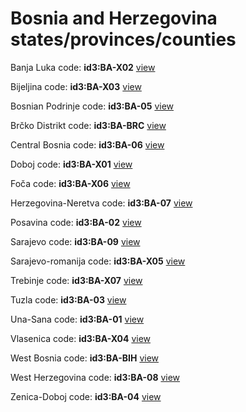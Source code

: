 # Bosnia and Herzegovina states/provinces/counties
Banja Luka     code: **id3:BA-X02**     [view](../export/geojson/medium/id3/ba/x02.geojson)     


Bijeljina     code: **id3:BA-X03**     [view](../export/geojson/medium/id3/ba/x03.geojson)     


Bosnian Podrinje     code: **id3:BA-05**     [view](../export/geojson/medium/id3/ba/05.geojson)     


Brčko Distrikt     code: **id3:BA-BRC**     [view](../export/geojson/medium/id3/ba/brc.geojson)     


Central Bosnia     code: **id3:BA-06**     [view](../export/geojson/medium/id3/ba/06.geojson)     


Doboj     code: **id3:BA-X01**     [view](../export/geojson/medium/id3/ba/x01.geojson)     


Foča     code: **id3:BA-X06**     [view](../export/geojson/medium/id3/ba/x06.geojson)     


Herzegovina-Neretva     code: **id3:BA-07**     [view](../export/geojson/medium/id3/ba/07.geojson)     


Posavina     code: **id3:BA-02**     [view](../export/geojson/medium/id3/ba/02.geojson)     


Sarajevo     code: **id3:BA-09**     [view](../export/geojson/medium/id3/ba/09.geojson)     


Sarajevo-romanija     code: **id3:BA-X05**     [view](../export/geojson/medium/id3/ba/x05.geojson)     


Trebinje     code: **id3:BA-X07**     [view](../export/geojson/medium/id3/ba/x07.geojson)     


Tuzla     code: **id3:BA-03**     [view](../export/geojson/medium/id3/ba/03.geojson)     


Una-Sana     code: **id3:BA-01**     [view](../export/geojson/medium/id3/ba/01.geojson)     


Vlasenica     code: **id3:BA-X04**     [view](../export/geojson/medium/id3/ba/x04.geojson)     


West Bosnia     code: **id3:BA-BIH**     [view](../export/geojson/medium/id3/ba/bih.geojson)     


West Herzegovina     code: **id3:BA-08**     [view](../export/geojson/medium/id3/ba/08.geojson)     


Zenica-Doboj     code: **id3:BA-04**     [view](../export/geojson/medium/id3/ba/04.geojson)     

